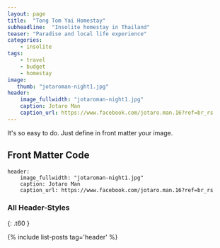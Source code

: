 ```yaml
---
layout: page
title:  "Tong Tom Yai Homestay"
subheadline:  "Insolite homestay in Thailand"
teaser: "Paradise and local life experience"
categories:
    - insolite
tags:
    - travel
    - budget
    - homestay
image:
   thumb: "jotaroman-night1.jpg"
header:
    image_fullwidth: "jotaroman-night1.jpg"
    caption: Jotaro Man
    caption_url: https://www.facebook.com/jotaro.man.16?ref=br_rs
---
```

It's so easy to do. Just define in front matter your image.
<!--more-->

## Front Matter Code

~~~
header:
    image_fullwidth: "jotaroman-night1.jpg"
    caption: Jotaro Man
    caption_url: https://www.facebook.com/jotaro.man.16?ref=br_rs
~~~



### All Header-Styles 
{: .t60 }

{% include list-posts tag='header' %}